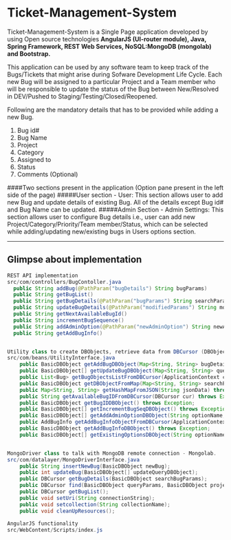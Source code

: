 # Ticket-Management-System
Ticket-Management-System is a Single Page application developed by using Open source technologies **AngularJS (UI-router module), Java, Spring Framework, REST Web Services, NoSQL:MongoDB (mongolab) and Bootstrap.** 

This application can be used by any software team to keep track of the Bugs/Tickets that might arise during Sofware Development Life Cycle. Each new Bug will be assigned to a particular Project and a Team member who will be responsible to update the status of the Bug between New/Resolved in DEV/Pushed to Staging/Testing/Closed/Reopened.

Following are the mandatory details that has to be provided while adding a new Bug.
1. Bug id#
2. Bug Name
3. Project
4. Category
5. Assigned to
6. Status
7. Comments (Optional)

####Two sections present in the application (Option pane present in the left side of the page)
#####User section - User:
This section allows user to add new Bug and update details of existing Bug. All of the details except Bug id# and Bug Name can be updated.
#####Admin Section - Admin Settings: 
This section allows user to configure Bug details i.e., user can add new Project/Category/Priority/Team member/Status, which can be selected while adding/updating new/existing bugs in Users options section.

---
## Glimpse about implementation

```Java
REST API implementation
src/com/controllers/BugContoller.java
  public String addBug(@PathParam("bugDetails") String bugParams)
  public String getBugList()
  public String getBugDetails(@PathParam("bugParams") String searchParams)
  public String updateBugDetails(@PathParam("modifiedParams") String modifiedBugDetails)
  public String getNextAvailableBugId()
  public String incrementBugSequence()
  public String addAdminOption(@PathParam("newAdminOption") String newAdminOption)
  public String getAddBugInfo()


Utility class to create DBObjects, retrieve data from DBCursor (DBObject, DBCursor:- Only language understood by MongoDB)
src/com/beans/UtilityInterface.java
	public BasicDBObject getAddBugDBObject(Map<String, String> bugDetails) throws Exception;
	public BasicDBObject[] getUpdateBugDBObject(Map<String, String> queryParams, Map<String, String> modifiedDetails) throws Exception;
	public List<Bug> getBugObjectsListFromDBCursor(ApplicationContext context, DBCursor dbCursor) throws Exception;
	public BasicDBObject getDBObjectFromMap(Map<String, String> searchParams) throws Exception;
	public Map<String, String> getHashMapFromJSON(String jsonData) throws Exception;
	public String getAvailableBugIDFromDBCursor(DBCursor cur) throws Exception;
	public BasicDBObject getBugIDDBObject() throws Exception;
	public BasicDBObject[] getIncrementBugSeqDBObject() throws Exception;
	public BasicDBObject[] getAddAdminOptionDBObject(String optionName, String value) throws Exception;
	public AddBugInfo getAddBugInfoObjectFromDBCursor(ApplicationContext context, DBCursor dbCursor) throws Exception;
	public BasicDBObject getAddBugInfoDBObject() throws Exception;
	public BasicDBObject[] getExistingOptionsDBObject(String optionName) throws Exception;


MongoDriver class to talk with MongoDB remote connection - Mongolab.
src/com/datalayer/MongoDriverInterface.java
	public String insertNewBug(BasicDBObject newBug);
	public int updateBug(BasicDBObject[] updateQueryDBObject);
	public DBCursor getBugDetails(BasicDBObject searchBugParams);
	public DBCursor find(BasicDBObject queryParams, BasicDBObject projectionParams);
	public DBCursor getBugList();
	public void setUri(String connectionString);
	public void setcollection(String collectionName);
	public void cleanUpResources();
   
AngularJS functionality
src/WebContent/Scripts/index.js
```


